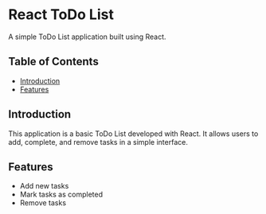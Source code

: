 # React ToDo List

A simple ToDo List application built using React.

## Table of Contents

- [Introduction](#introduction)
- [Features](#features)

## Introduction

This application is a basic ToDo List developed with React. It allows users to add, complete, and remove tasks in a simple interface.

## Features

- Add new tasks
- Mark tasks as completed
- Remove tasks



